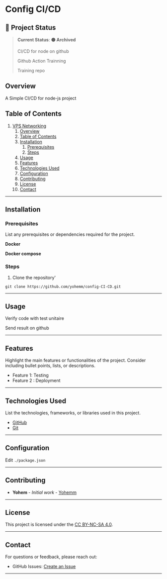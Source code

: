 # Config CI/CD
<!-- ![Project Banner](path/to/banner/image)


**Legend**:  
- **🟢 Active Development**: Regular updates, features, and bug fixes.
- **🟡 In Reflection**: Planning future directions or awaiting strategic decisions.
- **🔵 Maintenance Mode**: Only bug fixes and minor tweaks.
- **🟠 Paused**: Temporarily halted; may resume later.
- **🔴 Discontinued**: Development and support have ceased.
- **🟤 Archived**: Preserved for historical purposes, no further updates.
- **⚪ In Beta**: Pre-release testing phase for gathering feedback.
-->
## 🌟 Project Status

> **Current Status**: **:brown_circle: Archived**
> 
> CI/CD for node on github
>
> Github Action Trainning
>
> Training repo

## Overview

A Simple CI/CD for node-js project

## Table of Contents

1. [VPS Networking](#vps-networking)
   1. [Overview](#overview)
   2. [Table of Contents](#table-of-contents)
   3. [Installation](#installation)
      1. [Prerequisites](#prerequisites)
      2. [Steps](#steps)
   4. [Usage](#usage)
   5. [Features](#features)
   6. [Technologies Used](#technologies-used)
   7. [Configuration](#configuration)
   8. [Contributing](#contributing)
   9. [License](#license)
   10. [Contact](#contact)

---

## Installation

### Prerequisites

List any prerequisites or dependencies required for the project.

**Docker**

**Docker compose**

### Steps

1. Clone the repository'

```git
git clone https://github.com/yohemm/config-CI-CD.git
```
---

## Usage

Verify code with test unitaire

Send result on github

---

## Features

Highlight the main features or functionalities of the project. Consider including bullet points, lists, or descriptions.

- Feature 1: Testing
- Feature 2 : Deployment
---

## Technologies Used

List the technologies, frameworks, or libraries used in this project.

- [GitHub](https://github.com/)
- [Git](https://git-scm.com/)

---

## Configuration

Edit `./package.json`

---

## Contributing

- **Yohem** - _Initial work_ - [Yohemm](https://github.com/yohemm)

---

## License

This project is licensed under the [CC BY-NC-SA 4.0](https://creativecommons.org/licenses/by-nc-sa/4.0/).

---

## Contact

For questions or feedback, please reach out:

- GitHub Issues: [Create an Issue](https://github.com/yohemm/config-CI-CD/issues)

---

